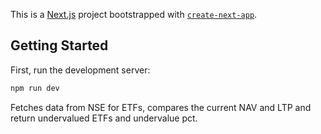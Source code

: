 This is a [Next.js](https://nextjs.org) project bootstrapped with [`create-next-app`](https://nextjs.org/docs/app/api-reference/cli/create-next-app).

## Getting Started

First, run the development server:

```bash
npm run dev

```

Fetches data from NSE for ETFs, compares the current NAV and LTP and return
undervalued ETFs and undervalue pct.
